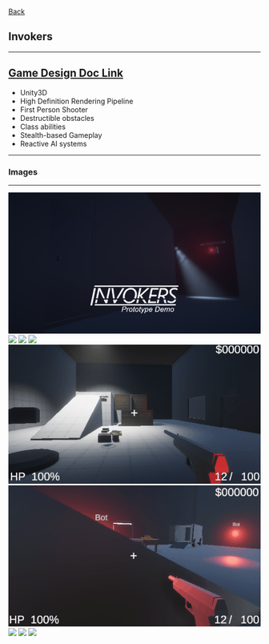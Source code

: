 [Back](/)
## Invokers

---
[Game Design Doc Link](https://docs.google.com/document/d/13KQyduSWmoAuqiHuFU_YegeXJFburoLa2nXcoRL6rog/edit?usp=sharing)
---
* Unity3D
* High Definition Rendering Pipeline
* First Person Shooter
* Destructible obstacles
* Class abilities
* Stealth-based Gameplay
* Reactive AI systems

---
### Images
---
<img src="images/Invokers_StoreHeader.png?raw=true"/>
<img src="images/FPSv1.gif?raw=true"/>
<img src="images/FPSv2.gif?raw=true"/>
<img src="images/FPSv3.gif?raw=true"/>
<img src="images/FPSv4.gif?raw=true"/>
<img src="images/FPSv5.gif?raw=true"/>
<img src="images/FPSv6.gif?raw=true"/>
<img src="images/FPSv7.gif?raw=true"/>
<img src="images/FPSv8.gif?raw=true"/>
